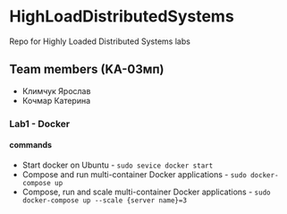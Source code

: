# HighLoadDistributedSystems
Repo for Highly Loaded Distributed Systems labs

## Team members (KA-03мп)

- Климчук Ярослав
- Кочмар Катерина

### Lab1 - Docker

#### commands

- Start docker on Ubuntu - ```sudo sevice docker start```
- Compose and run multi-container Docker applications - ```sudo docker-compose up```
- Compose, run and scale multi-container Docker applications - ```sudo docker-compose up --scale {server name}=3```
